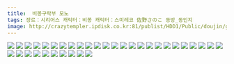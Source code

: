 ```yaml
---
title:  비봉구락부 모노
tags: 장르：시리어스 캐릭터：비봉 캐릭터：스미레코 佐野さのこ 동방_동인지
image: http://crazytempler.ipdisk.co.kr:81/publist/HDD1/Public/doujin/ghap/5737/001.jpg
---
```

<img src="http://crazytempler.ipdisk.co.kr:81/publist/HDD1/Public/doujin/ghap/5737/001.jpg">
<img src="http://crazytempler.ipdisk.co.kr:81/publist/HDD1/Public/doujin/ghap/5737/002.jpg">
<img src="http://crazytempler.ipdisk.co.kr:81/publist/HDD1/Public/doujin/ghap/5737/003.jpg">
<img src="http://crazytempler.ipdisk.co.kr:81/publist/HDD1/Public/doujin/ghap/5737/004.jpg">
<img src="http://crazytempler.ipdisk.co.kr:81/publist/HDD1/Public/doujin/ghap/5737/005.jpg">
<img src="http://crazytempler.ipdisk.co.kr:81/publist/HDD1/Public/doujin/ghap/5737/006.jpg">
<img src="http://crazytempler.ipdisk.co.kr:81/publist/HDD1/Public/doujin/ghap/5737/007.jpg">
<img src="http://crazytempler.ipdisk.co.kr:81/publist/HDD1/Public/doujin/ghap/5737/008.jpg">
<img src="http://crazytempler.ipdisk.co.kr:81/publist/HDD1/Public/doujin/ghap/5737/009.jpg">
<img src="http://crazytempler.ipdisk.co.kr:81/publist/HDD1/Public/doujin/ghap/5737/010.jpg">
<img src="http://crazytempler.ipdisk.co.kr:81/publist/HDD1/Public/doujin/ghap/5737/011.jpg">
<img src="http://crazytempler.ipdisk.co.kr:81/publist/HDD1/Public/doujin/ghap/5737/012.jpg">
<img src="http://crazytempler.ipdisk.co.kr:81/publist/HDD1/Public/doujin/ghap/5737/013.jpg">
<img src="http://crazytempler.ipdisk.co.kr:81/publist/HDD1/Public/doujin/ghap/5737/014.jpg">
<img src="http://crazytempler.ipdisk.co.kr:81/publist/HDD1/Public/doujin/ghap/5737/015.jpg">
<img src="http://crazytempler.ipdisk.co.kr:81/publist/HDD1/Public/doujin/ghap/5737/016.jpg">
<img src="http://crazytempler.ipdisk.co.kr:81/publist/HDD1/Public/doujin/ghap/5737/017.jpg">
<img src="http://crazytempler.ipdisk.co.kr:81/publist/HDD1/Public/doujin/ghap/5737/018.jpg">
<img src="http://crazytempler.ipdisk.co.kr:81/publist/HDD1/Public/doujin/ghap/5737/019.jpg">
<img src="http://crazytempler.ipdisk.co.kr:81/publist/HDD1/Public/doujin/ghap/5737/020.jpg">
<img src="http://crazytempler.ipdisk.co.kr:81/publist/HDD1/Public/doujin/ghap/5737/021.jpg">
<img src="http://crazytempler.ipdisk.co.kr:81/publist/HDD1/Public/doujin/ghap/5737/022.jpg">
<img src="http://crazytempler.ipdisk.co.kr:81/publist/HDD1/Public/doujin/ghap/5737/023.jpg">
<img src="http://crazytempler.ipdisk.co.kr:81/publist/HDD1/Public/doujin/ghap/5737/024.jpg">
<img src="http://crazytempler.ipdisk.co.kr:81/publist/HDD1/Public/doujin/ghap/5737/025.jpg">
<img src="http://crazytempler.ipdisk.co.kr:81/publist/HDD1/Public/doujin/ghap/5737/026.jpg">
<img src="http://crazytempler.ipdisk.co.kr:81/publist/HDD1/Public/doujin/ghap/5737/027.jpg">
<img src="http://crazytempler.ipdisk.co.kr:81/publist/HDD1/Public/doujin/ghap/5737/028.jpg">
<img src="http://crazytempler.ipdisk.co.kr:81/publist/HDD1/Public/doujin/ghap/5737/029.jpg">
<img src="http://crazytempler.ipdisk.co.kr:81/publist/HDD1/Public/doujin/ghap/5737/030.jpg">
<img src="http://crazytempler.ipdisk.co.kr:81/publist/HDD1/Public/doujin/ghap/5737/031.jpg">
<img src="http://crazytempler.ipdisk.co.kr:81/publist/HDD1/Public/doujin/ghap/5737/032.jpg">
<img src="http://crazytempler.ipdisk.co.kr:81/publist/HDD1/Public/doujin/ghap/5737/033.jpg">
<img src="http://crazytempler.ipdisk.co.kr:81/publist/HDD1/Public/doujin/ghap/5737/034.jpg">
<img src="http://crazytempler.ipdisk.co.kr:81/publist/HDD1/Public/doujin/ghap/5737/035.jpg">
